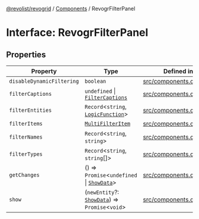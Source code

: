 [@revolist/revogrid](README.md) / [Components](Namespace.Components.md) / RevogrFilterPanel

# Interface: RevogrFilterPanel

## Properties

| Property | Type | Defined in |
| ------ | ------ | ------ |
| `disableDynamicFiltering` | `boolean` | [src/components.d.ts:402](https://github.com/revolist/revogrid/blob/7dbd661cfbca0ebdb4daac15bcf7a7879e23703b/src/components.d.ts#L402) |
| `filterCaptions` | `undefined` \| [`FilterCaptions`](TypeAlias.FilterCaptions.md) | [src/components.d.ts:403](https://github.com/revolist/revogrid/blob/7dbd661cfbca0ebdb4daac15bcf7a7879e23703b/src/components.d.ts#L403) |
| `filterEntities` | `Record`\<`string`, [`LogicFunction`](TypeAlias.LogicFunction.md)\> | [src/components.d.ts:404](https://github.com/revolist/revogrid/blob/7dbd661cfbca0ebdb4daac15bcf7a7879e23703b/src/components.d.ts#L404) |
| `filterItems` | [`MultiFilterItem`](TypeAlias.MultiFilterItem.md) | [src/components.d.ts:405](https://github.com/revolist/revogrid/blob/7dbd661cfbca0ebdb4daac15bcf7a7879e23703b/src/components.d.ts#L405) |
| `filterNames` | `Record`\<`string`, `string`\> | [src/components.d.ts:406](https://github.com/revolist/revogrid/blob/7dbd661cfbca0ebdb4daac15bcf7a7879e23703b/src/components.d.ts#L406) |
| `filterTypes` | `Record`\<`string`, `string`[]\> | [src/components.d.ts:407](https://github.com/revolist/revogrid/blob/7dbd661cfbca0ebdb4daac15bcf7a7879e23703b/src/components.d.ts#L407) |
| `getChanges` | () => `Promise`\<`undefined` \| [`ShowData`](TypeAlias.ShowData.md)\> | [src/components.d.ts:408](https://github.com/revolist/revogrid/blob/7dbd661cfbca0ebdb4daac15bcf7a7879e23703b/src/components.d.ts#L408) |
| `show` | (`newEntity`?: [`ShowData`](TypeAlias.ShowData.md)) => `Promise`\<`void`\> | [src/components.d.ts:409](https://github.com/revolist/revogrid/blob/7dbd661cfbca0ebdb4daac15bcf7a7879e23703b/src/components.d.ts#L409) |
